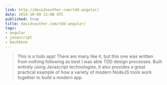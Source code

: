 ```yaml
---
link: http://davidsouther.com/tdd-angular/
date: 2014-10-09 21:08 UTC
published: true
title: davidsouther.com/tdd-angular/
tags:
- angular
- javascript
- backbone
---
```


<blockquote>This is a todo app! There are many like it, but this one was written from nothing following as best I was able TDD design processes. Built entirely using Javascript technologies, it also provides a great practical example of how a variety of modern NodeJS tools work together to build a modern app.</blockquote>
